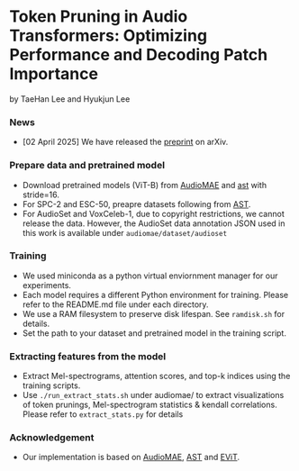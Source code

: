 # Token Pruning in Audio Transformers: Optimizing Performance and Decoding Patch Importance

by TaeHan Lee and Hyukjun Lee

### News
* [02 April 2025] We have released the [preprint](https://arxiv.org/abs/2504.01690) on arXiv.

### Prepare data and pretrained model
* Download pretrained models (ViT-B) from [AudioMAE](https://github.com/facebookresearch/AudioMAE) and [ast](https://github.com/YuanGongND/ast) with stride=16.
* For SPC-2 and ESC-50, preapre datasets following from [AST](https://github.com/YuanGongND/ast).
* For AudioSet and VoxCeleb-1, due to copyright restrictions, we cannot release the data. However, the AudioSet data annotation JSON used in this work is available under   ``audiomae/dataset/audioset``

### Training
* We used miniconda as a python virtual enviornment manager for our experiments.
* Each model requires a different Python environment for training. Please refer to the README.md file under each directory.
* We use a RAM filesystem to preserve disk lifespan. See ``ramdisk.sh`` for details.
* Set the path to your dataset and pretrained model in the training script.

### Extracting features from the model
* Extract Mel-spectrograms, attention scores, and top-k indices using the training scripts.
* Use ``./run_extract_stats.sh`` under audiomae/ to extract visualizations of token prunings, Mel-spectrogram statistics & kendall correlations. Please refer to ``extract_stats.py`` for details

### Acknowledgement
* Our implementation is based on [AudioMAE](https://github.com/facebookresearch/AudioMAE), [AST](https://github.com/YuanGongND/ast) and [EViT](https://github.com/youweiliang/evit).
